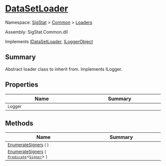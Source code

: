 # [DataSetLoader](./DataSetLoader.md)

Namespace: [SigStat]() > [Common](./../README.md) > [Loaders](./README.md)

Assembly: SigStat.Common.dll

Implements [IDataSetLoader](./IDataSetLoader.md), [ILoggerObject](./../ILoggerObject.md)

## Summary
Abstract loader class to inherit from. Implements ILogger.

## Properties

| Name<img width=200> | Summary<img width=200> | 
| --- | --- | 
| <sub>Logger</sub>| <sub></sub>| <br>


## Methods

| Name<img width=200> | Summary<img width=200> | 
| --- | --- | 
| <sub>[EnumerateSigners](./Methods/DataSetLoader-100663920.md) (  )</sub>| <sub></sub>| <br>
| <sub>[EnumerateSigners](./Methods/DataSetLoader-100663921.md) ( [`Predicate`](https://docs.microsoft.com/en-us/dotnet/api/System.Predicate-1)\<[`Signer`](./../Signer.md)> )</sub>| <sub></sub>| <br>


